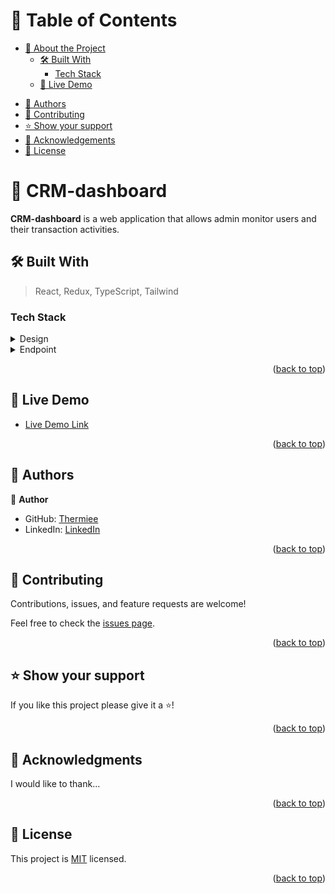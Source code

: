 <a name="readme-top"></a>

<!--
!!! IMPORTANT !!!
This README is an example of how you could professionally present your codebase.
Writing documentation is a crucial part of your work as a professional software developer and cannot be ignored.

You should modify this file to match your project and remove sections that don't apply.

REQUIRED SECTIONS:
- Table of Contents
- About the Project
  - Built With
  - Live Demo
- Getting Started
- Authors
- Future Features
- Contributing
- Show your support
- Acknowledgements
- License

OPTIONAL SECTIONS:
- FAQ

After you're finished please remove all the comments and instructions!

For more information on the importance of a professional README for your repositories: https://github.com/microverseinc/curriculum-transversal-skills/blob/main/documentation/articles/readme_best_practices.md
-->

<div align="center">

</div>

<!-- TABLE OF CONTENTS -->

# 📗 Table of Contents

- [📖 About the Project](#about-project)
  - [🛠 Built With](#built-with)
    - [Tech Stack](#tech-stack)
  - [🚀 Live Demo](#live-demo)
<!-- - [💻 Getting Started](#getting-started)
  - [Prerequisites](#prerequisites)
  - [Setup](#setup)
  - [Install](#install)
  - [Usage](#usage)
  - [Run tests](#run-tests)
  - [Deployment](#deployment) -->
- [👥 Authors](#authors)
- [🤝 Contributing](#contributing)
- [⭐️ Show your support](#support)
- [🙏 Acknowledgements](#acknowledgements)
- [📝 License](#license)

<!-- PROJECT DESCRIPTION -->

# 📖 CRM-dashboard <a name="about-project"></a>

**CRM-dashboard** is a web application that allows admin monitor users and their transaction activities.

## 🛠 Built With <a name="built-with"></a>

> React, Redux, TypeScript, Tailwind

### Tech Stack <a name="tech-stack"></a>

<details>
  <summary>Design</summary>
  <ul>
    <li><a href="https://www.figma.com/file/dHd7ryO9dHNqxkl2fQavrh/Front-End-Test?type=design&node-id=1%3A1399&mode=design&t=i3oprzvCV29dwnVP-1">Figma Design</a></li>
    <li><a href="https://www.figma.com/proto/dHd7ryO9dHNqxkl2fQavrh/Front-End-Test?page-id=0%3A1&type=design&node-id=1-1400&viewport=2294%2C1035%2C0.32&t=xC83nG8wweko1bd6-8&scaling=scale-down&starting-point-node-id=1%3A1400&hide-ui=1">Prototype</a></li>
  </ul>
</details>

<details>
  <summary>Endpoint</summary>
  <ul>
    <li><a href="https://fe-task-api.mainstack.io/user ">User</a></li>
  </ul>
   <ul>
    <li><a href="https://fe-task-api.mainstack.io/wallet ">Wallet</a></li>
  </ul>
   <ul>
    <li><a href="https://fe-task-api.mainstack.io/transactions ">Transactions</a></li>
  </ul>
</details>

<p align="right">(<a href="#readme-top">back to top</a>)</p>

<!-- LIVE DEMO -->

## 🚀 Live Demo <a name="live-demo"></a>


- [Live Demo Link](https://crm-dashboard-5qqn.vercel.app/revenue)

<p align="right">(<a href="#readme-top">back to top</a>)</p>


<!-- AUTHORS -->

## 👥 Authors <a name="authors"></a>

👤 **Author**

- GitHub: [Thermiee](https://github.com/thermiee)
- LinkedIn: [LinkedIn](https://www.linkedin.com/in/emmanuel-jolugbo/)

<p align="right">(<a href="#readme-top">back to top</a>)</p>

<!-- CONTRIBUTING -->

## 🤝 Contributing <a name="contributing"></a>

Contributions, issues, and feature requests are welcome!

Feel free to check the [issues page](../../issues/).

<p align="right">(<a href="#readme-top">back to top</a>)</p>

<!-- SUPPORT -->

## ⭐️ Show your support <a name="support"></a>

If you like this project please give it a ⭐️!

<p align="right">(<a href="#readme-top">back to top</a>)</p>

<!-- ACKNOWLEDGEMENTS -->

## 🙏 Acknowledgments <a name="acknowledgements"></a>

I would like to thank...

<p align="right">(<a href="#readme-top">back to top</a>)</p>

## 📝 License <a name="license"></a>

This project is [MIT](./LICENSE) licensed.

<p align="right">(<a href="#readme-top">back to top</a>)</p>
